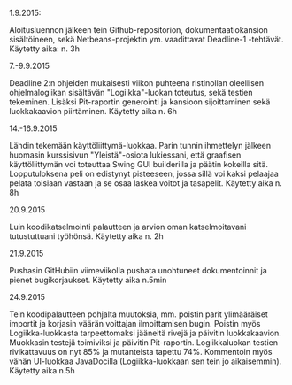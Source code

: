 1.9.2015:

Aloitusluennon jälkeen tein Github-repositorion, dokumentaatiokansion sisältöineen, sekä Netbeans-projektin ym. vaadittavat Deadline-1 -tehtävät.
Käytetty aika: n. 3h

7.-9.9.2015

Deadline 2:n ohjeiden mukaisesti viikon puhteena ristinollan oleellisen ohjelmalogiikan sisältävän "Logiikka"-luokan toteutus, sekä testien tekeminen. Lisäksi Pit-raportin generointi ja kansioon sijoittaminen sekä luokkakaavion piirtäminen.
Käytetty aika n. 6h

14.-16.9.2015

Lähdin tekemään käyttöliittymä-luokkaa. Parin tunnin ihmettelyn jälkeen huomasin kurssisivun "Yleistä"-osiota lukiessani, että graafisen käyttöliittymän voi toteuttaa Swing GUI builderilla ja päätin kokeilla sitä. Lopputuloksena peli on edistynyt pisteeseen, jossa sillä voi kaksi pelaajaa pelata toisiaan vastaan ja se osaa laskea voitot ja tasapelit.
Käytetty aika n. 8h

20.9.2015

Luin koodikatselmointi palautteen ja arvion oman katselmoitavani tutustuttuani työhönsä.
Käytetty aika n. 2h

21.9.2015

Pushasin GitHubiin viimeviikolla pushata unohtuneet dokumentoinnit ja pienet bugikorjaukset.
Käytetty aika n.5min

24.9.2015

Tein koodipalautteen pohjalta muutoksia, mm. poistin parit ylimääräiset importit ja korjasin väärän voittajan ilmoittamisen bugin. Poistin myös Logiikka-luokkasta tarpeettomaksi jääneitä rivejä ja päivitin luokkakaavion. Muokkasin testejä toimiviksi ja päivitin Pit-raportin. Logiikkaluokan testien rivikattavuus on nyt 85% ja mutanteista tapettu 74%. Kommentoin myös vähän UI-luokkaa JavaDocilla (Logiikka-luokkaan sen tein jo aikaisemmin).
Käytetty aika n.5h
